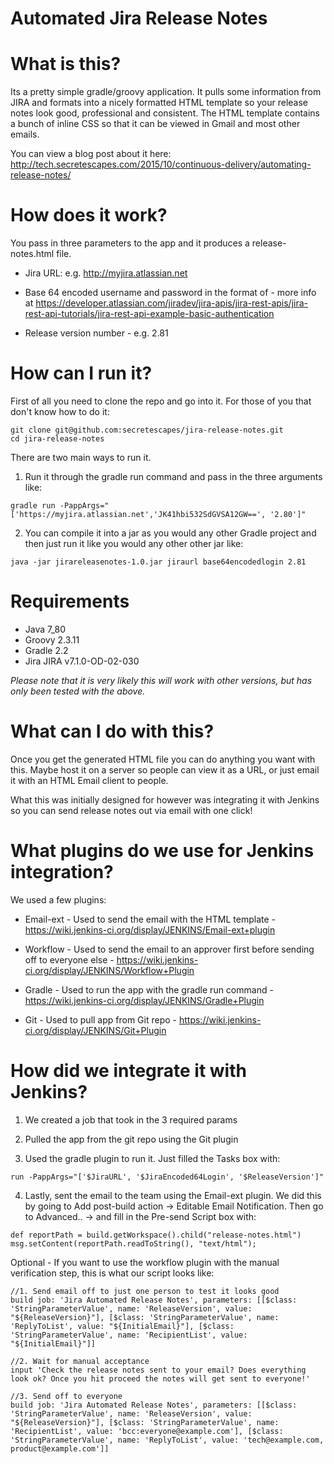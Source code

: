 # Automated Jira Release Notes

# What is this?

Its a pretty simple gradle/groovy application. It pulls some information from JIRA and formats into a nicely formatted HTML template so your release notes look good, professional and consistent. The HTML template contains a bunch of inline CSS so that it can be viewed in Gmail and most other emails.

You can view a blog post about it here:
http://tech.secretescapes.com/2015/10/continuous-delivery/automating-release-notes/

# How does it work?

You pass in three parameters to the app and it produces a release-notes.html file.
* Jira URL: e.g. http://myjira.atlassian.net

* Base 64 encoded username and password in the format of <username password> - more info at https://developer.atlassian.com/jiradev/jira-apis/jira-rest-apis/jira-rest-api-tutorials/jira-rest-api-example-basic-authentication

* Release version number - e.g. 2.81

# How can I run it?

First of all you need to clone the repo and go into it. For those of you that don't know how to do it:
```
git clone git@github.com:secretescapes/jira-release-notes.git
cd jira-release-notes
```

There are two main ways to run it.

1. Run it through the gradle run command and pass in the three arguments like:

```
gradle run -PappArgs="['https://myjira.atlassian.net','JK41hbi532SdGVSA12GW==', '2.80']"
```

2. You can compile it into a jar as you would any other Gradle project and then just run it like you would any other other jar like:
 
``` 
java -jar jirareleasenotes-1.0.jar jiraurl base64encodedlogin 2.81
```

# Requirements

* Java 7_80
* Groovy 2.3.11
* Gradle 2.2
* Jira JIRA v7.1.0-OD-02-030

*Please note that it is very likely this will work with other versions, but has only been tested with the above.*

# What can I do with this?

Once you get the generated HTML file you can do anything you want with this. Maybe host it on a server so people can view it as a URL, or just email it with an HTML Email client to people. 

What this was initially designed for however was integrating it with Jenkins so you can send release notes out via email with one click!

# What plugins do we use for Jenkins integration?

We used a few plugins:
* Email-ext - Used to send the email with the HTML template - https://wiki.jenkins-ci.org/display/JENKINS/Email-ext+plugin

* Workflow - Used to send the email to an approver first before sending off to everyone else - https://wiki.jenkins-ci.org/display/JENKINS/Workflow+Plugin
 
* Gradle - Used to run the app with the gradle run command - https://wiki.jenkins-ci.org/display/JENKINS/Gradle+Plugin

* Git - Used to pull app from Git repo - https://wiki.jenkins-ci.org/display/JENKINS/Git+Plugin 

# How did we integrate it with Jenkins?

1. We created a job that took in the 3 required params 

2. Pulled the app from the git repo using the Git plugin 

3. Used the gradle plugin to run it. Just filled the Tasks box with:
```
run -PappArgs="['$JiraURL', '$JiraEncoded64Login', '$ReleaseVersion']"

```

4. Lastly, sent the email to the team using the Email-ext plugin. We did this by going to Add post-build action -> Editable Email Notification. Then go to Advanced.. -> and fill in the Pre-send Script box with:
```
def reportPath = build.getWorkspace().child("release-notes.html")
msg.setContent(reportPath.readToString(), "text/html");
```

Optional - If you want to use the workflow plugin with the manual verification step, this is what our script looks like:
```
//1. Send email off to just one person to test it looks good
build job: 'Jira Automated Release Notes', parameters: [[$class: 'StringParameterValue', name: 'ReleaseVersion', value: "${ReleaseVersion}"], [$class: 'StringParameterValue', name: 'ReplyToList', value: "${InitialEmail}"], [$class: 'StringParameterValue', name: 'RecipientList', value: "${InitialEmail}"]]

//2. Wait for manual acceptance
input 'Check the release notes sent to your email? Does everything look ok? Once you hit proceed the notes will get sent to everyone!'

//3. Send off to everyone
build job: 'Jira Automated Release Notes', parameters: [[$class: 'StringParameterValue', name: 'ReleaseVersion', value: "${ReleaseVersion}"], [$class: 'StringParameterValue', name: 'RecipientList', value: 'bcc:everyone@example.com'], [$class: 'StringParameterValue', name: 'ReplyToList', value: 'tech@example.com, product@example.com']]
```
